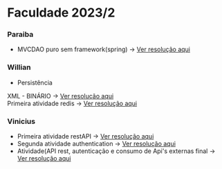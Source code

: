 # Faculdade 2023/2

### Paraiba
* MVCDAO puro sem framework(spring)  -> <a href="https://github.com/CarolinaCedro/faculdade/tree/master/MVC-DAO"> Ver resolução aqui </a> <br>


### Willian

 * Persistência

 XML -  BINÁRIO  -> <a href="https://github.com/CarolinaCedro/faculdade/tree/master/Persistencia"> Ver resolução aqui </a> <br>
 Primeira atividade redis  -> <a href="https://github.com/CarolinaCedro/faculdade/tree/master/faculdade-redis-exercise"> Ver resolução aqui </a> <br>



### Vinicius

* Primeira atividade restAPI  -> <a href="https://github.com/CarolinaCedro/faculdade/blob/master/API-Rest/resut.md"> Ver resolução aqui </a> <br>
* Segunda atividade authentication  -> <a href="https://github.com/CarolinaCedro/faculdade/tree/master/auth-api"> Ver resolução aqui </a>
* Atividade(API rest, autenticação e consumo de Api's externas final  -> <a href="https://github.com/CarolinaCedro/faculdade/tree/master/auth-api"> Ver resolução aqui </a>
